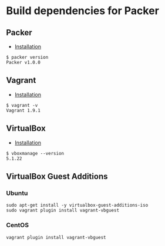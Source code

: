 # Build dependencies for Packer

## Packer

- [Installation](https://www.packer.io/intro/getting-started/install.html)

```console
$ packer version
Packer v1.0.0
```

## Vagrant

- [Installation](https://www.vagrantup.com/docs/installation/)

```console
$ vagrant -v
Vagrant 1.9.1
```

## VirtualBox

- [Installation](https://www.virtualbox.org/)

```console
$ vboxmanage --version
5.1.22
```

## VirtualBox Guest Additions

### Ubuntu

```console
sudo apt-get install -y virtualbox-guest-additions-iso
sudo vagrant plugin install vagrant-vbguest
```

### CentOS

```console
vagrant plugin install vagrant-vbguest
```

